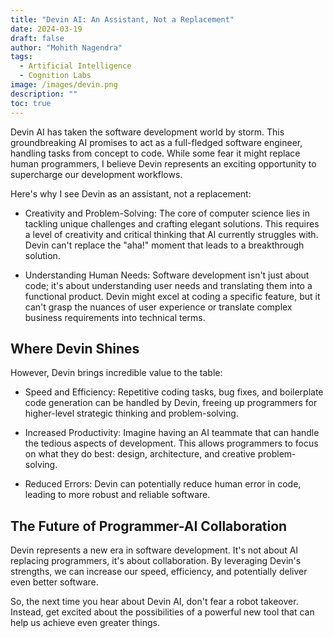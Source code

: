 ```yaml
---
title: "Devin AI: An Assistant, Not a Replacement"
date: 2024-03-19
draft: false
author: "Mohith Nagendra"
tags:
  - Artificial Intelligence
  - Cognition Labs
image: /images/devin.png
description: ""
toc: true
---
```


Devin AI has taken the software development world by storm. This groundbreaking AI promises to act as a full-fledged software engineer, handling tasks from concept to code. While some fear it might replace human programmers, I believe Devin represents an exciting opportunity to supercharge our development workflows.

Here's why I see Devin as an assistant, not a replacement:

* Creativity and Problem-Solving: The core of computer science lies in tackling unique challenges and crafting elegant solutions.  This requires a level of creativity and critical thinking that AI currently struggles with. Devin can't replace the "aha!" moment that leads to a breakthrough solution.

* Understanding Human Needs: Software development isn't just about code; it's about understanding user needs and translating them into a functional product. Devin might excel at coding a specific feature, but it can't grasp the nuances of user experience or translate complex business requirements into technical terms.

## Where Devin Shines

However, Devin brings incredible value to the table:

* Speed and Efficiency: Repetitive coding tasks, bug fixes, and boilerplate code generation can be handled by Devin, freeing up programmers for higher-level strategic thinking and problem-solving.

* Increased Productivity: Imagine having an AI teammate that can handle the tedious aspects of development. This allows programmers to focus on what they do best: design, architecture, and creative problem-solving.

* Reduced Errors:  Devin can potentially reduce human error in code, leading to more robust and reliable software.

## The Future of Programmer-AI Collaboration

Devin represents a new era in software development. It's not about AI replacing programmers, it's about collaboration. By leveraging Devin's strengths, we can increase our speed, efficiency, and potentially deliver even better software.

So, the next time you hear about Devin AI, don't fear a robot takeover. Instead, get excited about the possibilities of a powerful new tool that can help us achieve even greater things.